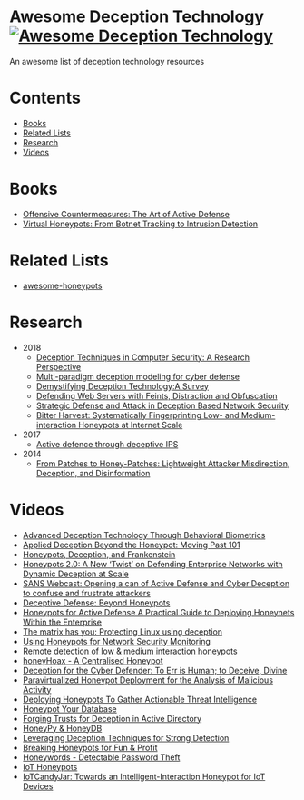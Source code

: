 # Awesome Deception Technology [![Awesome Deception Technology](https://cdn.rawgit.com/sindresorhus/awesome/d7305f38d29fed78fa85652e3a63e154dd8e8829/media/badge.svg)](https://github.com/sindresorhus/awesome)

An awesome list of deception technology resources

# Contents
- [Books](#books)
- [Related Lists](#related-lists)
- [Research](#research)
- [Videos](#videos)

# Books
- [Offensive Countermeasures: The Art of Active Defense](http://a.co/d/arFIRCL)
- [Virtual Honeypots: From Botnet Tracking to Intrusion Detection](http://a.co/d/jjfzssu)

# Related Lists
- [awesome-honeypots](https://github.com/paralax/awesome-honeypots)

# Research
- 2018
  - [Deception Techniques in Computer Security: A Research Perspective](https://dl.acm.org/citation.cfm?doid=3236632.3214305)
  - [Multi-paradigm deception modeling for cyber defense](https://www.sciencedirect.com/science/article/pii/S0164121218300499)
  - [Demystifying Deception Technology:A Survey](https://arxiv.org/abs/1804.06196)
  - [Defending Web Servers with Feints, Distraction and Obfuscation](https://www.researchgate.net/publication/321319199_Defending_Web_Servers_with_Feints_Distraction_and_Obfuscation)
  - [Strategic Defense and Attack in Deception Based Network Security](https://www.researchgate.net/publication/321319096_Strategic_Defense_and_Attack_in_Deception_Based_Network_Security)
  - [Bitter Harvest: Systematically Fingerprinting Low- and Medium-interaction Honeypots at Internet Scale](https://www.usenix.org/conference/woot18/presentation/vetterl)
- 2017
  - [Active defence through deceptive IPS](https://www.semanticscholar.org/paper/Active-defence-through-deceptive-IPS-Machas/f1130c28890ddcf147d1ed3476ebb06b4ea2b494)
- 2014
  - [From Patches to Honey-Patches: Lightweight
Attacker Misdirection, Deception, and Disinformation](https://www.utd.edu/~kxh060100/araujo14ccs.pdf)
  
# Videos
- [Advanced Deception Technology Through Behavioral Biometrics](https://www.youtube.com/watch?v=CkFEDPPg9L0)
- [Applied Deception Beyond the Honeypot: Moving Past 101](https://www.youtube.com/watch?v=ctrHLkpzoMk)
- [Honeypots, Deception, and Frankenstein](https://www.youtube.com/watch?v=k81xKjCEeqE)
- [Honeypots 2.0: A New ‘Twist’ on Defending Enterprise Networks with Dynamic Deception at Scale](https://www.youtube.com/watch?v=0lVqOsPmr6c)
- [SANS Webcast: Opening a can of Active Defense and Cyber Deception to confuse and frustrate attackers](https://www.youtube.com/watch?v=bQH1XEPiykM)
- [Deceptive Defense: Beyond Honeypots](https://youtu.be/ZxbtFJBpKGg)
- [Honeypots for Active Defense A Practical Guide to Deploying Honeynets Within the Enterprise](https://youtu.be/zDTqY3ehA74)
- [The matrix has you: Protecting Linux using deception](https://youtu.be/abamlxFHElw)
- [Using Honeypots for Network Security Monitoring](https://youtu.be/T3x4FDYdr14)
- [Remote detection of low & medium interaction honeypots](https://youtu.be/9qw-DichVGg)
- [honeyHoax - A Centralised Honeypot](https://youtu.be/sYRBPkTErYo)
- [Deception for the Cyber Defender: To Err is Human; to Deceive, Divine](https://youtu.be/nCYnTXCfb1o)
- [Paravirtualized Honeypot Deployment for the Analysis of Malicious Activity](https://youtu.be/vpjQeyXfByY)
- [Deploying Honeypots To Gather Actionable Threat Intelligence](https://youtu.be/xC9wJOwqxis)
- [Honeypot Your Database](https://youtu.be/h91Lja1Lo1M)
- [Forging Trusts for Deception in Active Directory](https://youtu.be/EEceX5x2JY8)
- [HoneyPy & HoneyDB](https://youtu.be/k9O1Y9N3bvU)
- [Leveraging Deception Techniques for Strong Detection](https://youtu.be/447MiGxPnfQ)
- [Breaking Honeypots for Fun & Profit](https://youtu.be/HiZdkBAFp7Q)
- [Honeywords - Detectable Password Theft](https://youtu.be/u0DaVve_v5A)
- [IoT Honeypots](https://youtu.be/YAzaITDt_Ac)
- [IoTCandyJar: Towards an Intelligent-Interaction Honeypot for IoT Devices](https://youtu.be/r6Ymr0yR_EY)
